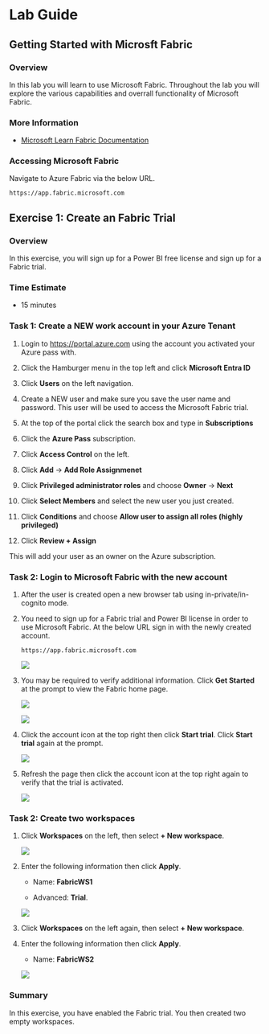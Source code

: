 # Lab Guide

## Getting Started with Microsft Fabric

### Overview

In this lab you will learn to use Microsoft Fabric. Throughout the lab you will explore the various capabilities and overrall functionality of Microsoft Fabric. 

### More Information

- [Microsoft Learn Fabric Documentation](https://learn.microsoft.com/en-us/fabric/get-started/fabric-trial)

### Accessing Microsoft Fabric

Navigate to Azure Fabric via the below URL.

```
https://app.fabric.microsoft.com
```

## Exercise 1: Create an Fabric Trial

### Overview

In this exercise, you will sign up for a Power BI free license and sign up for a Fabric trial.

### Time Estimate

- 15 minutes

### Task 1: Create a NEW work account in your Azure Tenant

1. Login to https://portal.azure.com using the account you activated your Azure pass with.

1. Click the Hamburger menu in the top left and click **Microsoft Entra ID** 

1. Click **Users** on the left navigation.

1. Create a NEW user and make sure you save the user name and password. This user will be used to access the Microsoft Fabric trial. 

1. At the top of the portal click the search box and type in **Subscriptions** 

1. Click the **Azure Pass** subscription.

1. Click **Access Control** on the left.

1. Click **Add** -> **Add Role Assignmenet** 

1. Click **Privileged administrator roles** and choose **Owner** -> **Next** 

1. Click **Select Members** and select the new user you just created.

1. Click **Conditions** and choose **Allow user to assign all roles (highly privileged)**

1. Click **Review + Assign** 

This will add your user as an owner on the Azure subscription.

### Task 2: Login to Microsoft Fabric with the new account 

1. After the user is created open a new browser tab using in-private/in-cognito mode.

1. You need to sign up for a Fabric trial and Power BI license in order to use Microsoft Fabric. At the below URL sign in with the newly created account. 

    ```
    https://app.fabric.microsoft.com
    ```

    ![](Exercise1Images/media/Lab1_Image1.png)

2. You may be required to verify additional information. Click **Get Started** at the prompt to view the Fabric home page. 

    ![](Exercise1Images/media/Lab1_Image2.png)

    ![](Exercise1Images/media/Lab1_Image3.png)

4. Click the account icon at the top right then click **Start trial**. Click **Start trial** again at the prompt.  

    ![](Exercise1Images/media/Lab1_Image5.png)

5. Refresh the page then click the account icon at the top right again to verify that the trial is activated.

    ![](Exercise1Images/media/Lab1_Image6.png)

### Task 2: Create two workspaces

1. Click **Workspaces** on the left, then select **+ New workspace**. 

    ![](Exercise1Images/media/Lab1_Image8.png)

2. Enter the following information then click **Apply**. 

    - Name: **FabricWS1**

    - Advanced: **Trial**. 

    ![](Exercise1Images/media/Lab1_Image10.png)

4. Click **Workspaces** on the left again, then select **+ New workspace**. 

5. Enter the following information then click **Apply**. 

    - Name: **FabricWS2**

    ![](Exercise1Images/media/Lab1_Image11.png)


### Summary

In this exercise, you have enabled the Fabric trial. You then created two empty workspaces. 